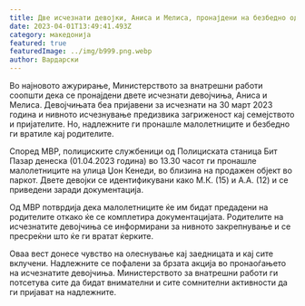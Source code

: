 ```yaml
---
title: Две исчезнати девојки, Аниса и Мелиса, пронајдени на безбедно од властите
date: 2023-04-01T13:49:41.493Z
category: македонија
featured: true
featuredImage: ../img/b999.png.webp
author: Вардарски
---
```


Во најновото ажурирање, Министерството за внатрешни работи соопшти дека се пронајдени двете исчезнати девојчиња, Аниса и Мелиса. Девојчињата беа пријавени за исчезнати на 30 март 2023 година и нивното исчезнување предизвика загриженост кај семејството и пријателите. Но, надлежните ги пронашле малолетниците и безбедно ги вратиле кај родителите.

Според МВР, полициските службеници од Полициската станица Бит Пазар денеска (01.04.2023 година) во 13.30 часот ги пронашле малолетниците на улица Џон Кенеди, во близина на продажен објект во паркот. Двете девојки се идентификувани како М.К. (15) и А.А. (12) и се приведени заради документација.

Од МВР потврдија дека малолетниците ќе им бидат предадени на родителите откако ќе се комплетира документацијата. Родителите на исчезнатите девојчиња се информирани за нивното закрепнување и се пресреќни што ќе ги вратат ќерките.

Оваа вест донесе чувство на олеснување кај заедницата и кај сите вклучени. Надлежните се пофалени за брзата акција во пронаоѓањето на исчезнатите девојчиња. Министерството за внатрешни работи ги потсетува сите да бидат внимателни и сите сомнителни активности да ги пријават на надлежните.
